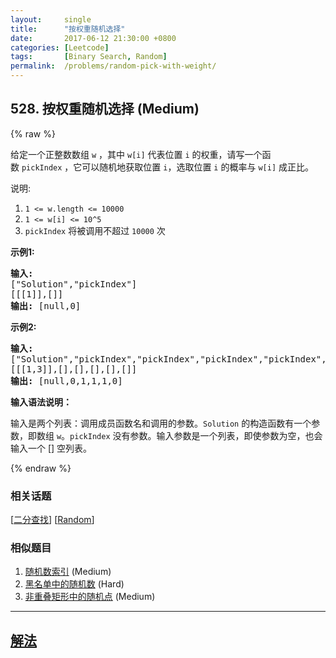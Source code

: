 ```yaml
---
layout:     single
title:      "按权重随机选择"
date:       2017-06-12 21:30:00 +0800
categories: [Leetcode]
tags:       [Binary Search, Random]
permalink:  /problems/random-pick-with-weight/
---
```


## 528. 按权重随机选择 (Medium)

{% raw %}

<p>给定一个正整数数组&nbsp;<code>w</code> ，其中&nbsp;<code>w[i]</code>&nbsp;代表位置&nbsp;<code>i</code>&nbsp;的权重，请写一个函数&nbsp;<code>pickIndex</code>&nbsp;，它可以随机地获取位置&nbsp;<code>i</code>，选取位置&nbsp;<code>i</code>&nbsp;的概率与&nbsp;<code>w[i]</code>&nbsp;成正比。</p>

<p>说明:</p>

<ol>
	<li><code>1 &lt;= w.length &lt;= 10000</code></li>
	<li><code>1 &lt;= w[i] &lt;= 10^5</code></li>
	<li><code>pickIndex</code>&nbsp;将被调用不超过&nbsp;<code>10000</code>&nbsp;次</li>
</ol>

<p><strong>示例1:</strong></p>

<pre>
<strong>输入: 
</strong>[&quot;Solution&quot;,&quot;pickIndex&quot;]
[[[1]],[]]
<strong>输出: </strong>[null,0]
</pre>

<p><strong>示例2:</strong></p>

<pre>
<strong>输入: 
</strong>[&quot;Solution&quot;,&quot;pickIndex&quot;,&quot;pickIndex&quot;,&quot;pickIndex&quot;,&quot;pickIndex&quot;,&quot;pickIndex&quot;]
[[[1,3]],[],[],[],[],[]]
<strong>输出: </strong>[null,0,1,1,1,0]</pre>

<p><strong>输入语法说明：</strong></p>

<p>输入是两个列表：调用成员函数名和调用的参数。<code>Solution</code>&nbsp;的构造函数有一个参数，即数组&nbsp;<code>w</code>。<code>pickIndex</code>&nbsp;没有参数。输入参数是一个列表，即使参数为空，也会输入一个 [] 空列表。</p>

{% endraw %}

### 相关话题
  [[二分查找](https://github.com/openset/leetcode/tree/master/tag/binary-search/README.md)]
  [[Random](https://github.com/openset/leetcode/tree/master/tag/random/README.md)]

### 相似题目
  1. [随机数索引](/problems/random-pick-index) (Medium)
  1. [黑名单中的随机数](/problems/random-pick-with-blacklist) (Hard)
  1. [非重叠矩形中的随机点](/problems/random-point-in-non-overlapping-rectangles) (Medium)

---

## [解法](https://github.com/openset/leetcode/tree/master/problems/random-pick-with-weight)
